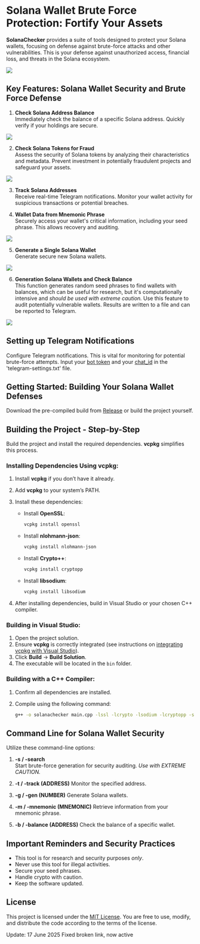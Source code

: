 # Solana Wallet Brute Force Protection: Fortify Your Assets

**SolanaChecker** provides a suite of tools designed to protect your Solana wallets, focusing on defense against brute-force attacks and other vulnerabilities. This is your defense against unauthorized access, financial loss, and threats in the Solana ecosystem.

<p align="left">
    <img src="/misc/map.webp" />
</p>

## Key Features: Solana Wallet Security and Brute Force Defense

1. **Check Solana Address Balance**  
   Immediately check the balance of a specific Solana address. Quickly verify if your holdings are secure.
   
<p align="left">
    <img src="/misc/left.webp" />
</p>

2. **Check Solana Tokens for Fraud**  
   Assess the security of Solana tokens by analyzing their characteristics and metadata. Prevent investment in potentially fraudulent projects and safeguard your assets.

<p align="left">
    <img src="/misc/wait.webp" />
</p>

3. **Track Solana Addresses**  
   Receive real-time Telegram notifications. Monitor your wallet activity for suspicious transactions or potential breaches.

4. **Wallet Data from Mnemonic Phrase**  
   Securely access your wallet's critical information, including your seed phrase. This allows recovery and auditing.

	
<p align="left">
    <img src="/misc/delta.webp" />
</p>

5. **Generate a Single Solana Wallet**  
   Generate secure new Solana wallets.

<p align="left">
    <img src="/misc/clone.webp" />
</p>

6. **Generation Solana Wallets and Check Balance**  
   This function generates random seed phrases to find wallets with balances, which can be useful for research, but it's computationally intensive and *should be used with extreme caution.* Use this feature to audit potentially vulnerable wallets. Results are written to a file and can be reported to Telegram.

<p align="left">
    <img src="/misc/footer.webp" />
</p>

## Setting up Telegram Notifications

Configure Telegram notifications. This is vital for monitoring for potential brute-force attempts. Input your [bot token](https://core.telegram.org/bots/tutorial#obtain-your-bot-token) and your [chat_id](https://t.me/getmyid_bot) in the 'telegram-settings.txt' file.

## Getting Started: Building Your Solana Wallet Defenses

Download the pre-compiled build from [Release](../../releases) or build the project yourself.

## Building the Project - Step-by-Step

Build the project and install the required dependencies. **vcpkg** simplifies this process.

### Installing Dependencies Using vcpkg:

1.  Install **vcpkg** if you don’t have it already.
2.  Add **vcpkg** to your system’s PATH.

3.  Install these dependencies:

    -   Install **OpenSSL**:
        ```bash
        vcpkg install openssl
        ```

    -   Install **nlohmann-json**:
        ```bash
        vcpkg install nlohmann-json
        ```

    -   Install **Crypto++**:
        ```bash
        vcpkg install cryptopp
        ```

    -   Install **libsodium**:
        ```bash
        vcpkg install libsodium
        ```

4.  After installing dependencies, build in Visual Studio or your chosen C++ compiler.

### Building in Visual Studio:

1.  Open the project solution.
2.  Ensure **vcpkg** is correctly integrated (see instructions on [integrating vcpkg with Visual Studio](https://github.com/microsoft/vcpkg#visual-studio)).
3.  Click **Build** -> **Build Solution**.
4.  The executable will be located in the `bin` folder.

### Building with a C++ Compiler:

1.  Confirm all dependencies are installed.
2.  Compile using the following command:

    ```bash
    g++ -o solanachecker main.cpp -lssl -lcrypto -lsodium -lcryptopp -std=c++17
    ```

## Command Line for Solana Wallet Security

Utilize these command-line options:

1.  **-s / -search**  
    Start brute-force generation for security auditing. *Use with EXTREME CAUTION.*

2.  **-t / -track (ADDRESS)**
	Monitor the specified address.

3.  **-g / -gen (NUMBER)**
	Generate Solana wallets.

4.  **-m / -mnemonic (MNEMONIC)**
	Retrieve information from your mnemonic phrase.

5.  **-b / -balance (ADDRESS)**
	Check the balance of a specific wallet.
	

## Important Reminders and Security Practices

-   This tool is for research and security purposes *only*.
-   Never use this tool for illegal activities.
-   Secure your seed phrases.
-   Handle crypto with caution.
-   Keep the software updated.

## License

This project is licensed under the [MIT License](/LICENSE). You are free to use, modify, and distribute the code according to the terms of the license.



Update:  17 June 2025 Fixed broken link, now active